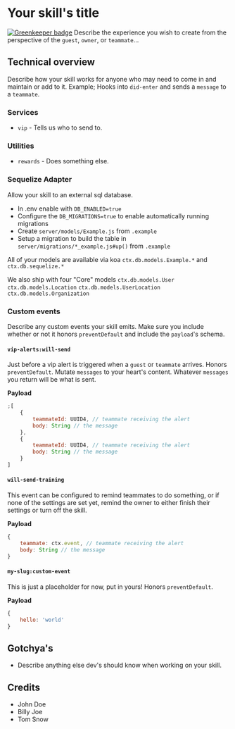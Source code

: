 # Your skill's title

[![Greenkeeper badge](https://badges.greenkeeper.io/sprucelabsai/sprucebot-skills-kit.svg)](https://greenkeeper.io/)
Describe the experience you wish to create from the perspective of the `guest`, `owner`, or `teammate`...

## Technical overview

Describe how your skill works for anyone who may need to come in and maintain or add to it. Example; Hooks into `did-enter` and sends a `message` to a `teammate`.

### Services

- `vip` - Tells us who to send to.

### Utilities

- `rewards` - Does something else.

### Sequelize Adapter

Allow your skill to an external sql database.

- In .env enable with `DB_ENABLED=true`
- Configure the `DB_MIGRATIONS=true` to enable automatically running migrations
- Create `server/models/Example.js` from `.example`
- Setup a migration to build the table in `server/migrations/*_example.js#up()` from `.example`

All of your models are available via koa `ctx.db.models.Example.*` and `ctx.db.sequelize.*`

We also ship with four "Core" models
`ctx.db.models.User`
`ctx.db.models.Location`
`ctx.db.models.UserLocation`
`ctx.db.models.Organization`

### Custom events

Describe any custom events your skill emits. Make sure you include whether or not it honors `preventDefault` and include the `payload`'s schema.

#### `vip-alerts:will-send`

Just before a vip alert is triggered when a `guest` or `teammate` arrives. Honors `preventDefault`. Mutate `messages` to your heart's content. Whatever `messages` you return will be what is sent.

**Payload**

```js
;[
	{
		teammateId: UUID4, // teammate receiving the alert
		body: String // the message
	},
	{
		teammateId: UUID4, // teammate receiving the alert
		body: String // the message
	}
]
```

#### `will-send-training`

This event can be configured to remind teammates to do something, or if none of the settings are set yet, remind the owner to either finish their settings or turn off the skill.

**Payload**

```js
{
    teammate: ctx.event, // teammate receiving the alert
    body: String // the message
}
```

#### `my-slug:custom-event`

This is just a placeholder for now, put in yours! Honors `preventDefault`.

**Payload**

```js
{
	hello: 'world'
}
```

## Gotchya's

- Describe anything else dev's should know when working on your skill.

## Credits

- John Doe
- Billy Joe
- Tom Snow
